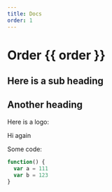 ```yaml
---
title: Docs
order: 1
---
```


# Order {{ order }}

## Here is a sub heading

## Another heading

Here is a logo: 
<stories-logo 
  width="100"
/>

<navbar 
  :showNav="true"
  storiesHome="somethingxyz"
/>

Hi again

Some code:
```js
function() {
  var a = 111
  var b = 123
}
```